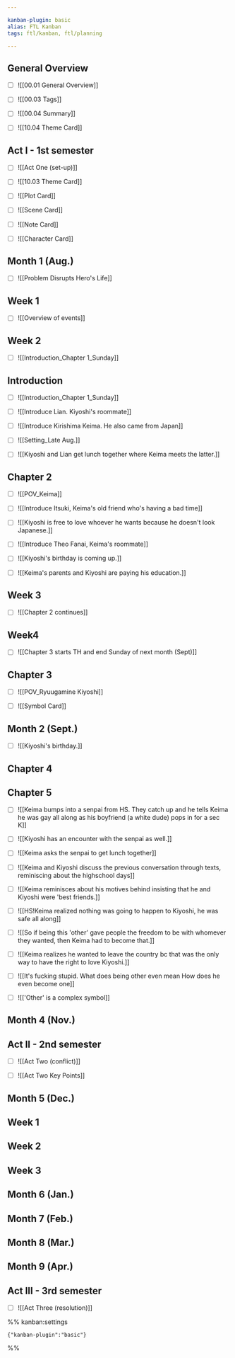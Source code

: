```yaml
---

kanban-plugin: basic
alias: FTL Kanban
tags: ftl/kanban, ftl/planning

---
```


## General Overview

- [ ] ![[00.01 General Overview]]
- [ ] ![[00.03 Tags]]
- [ ] ![[00.04 Summary]]
- [ ] ![[10.04 Theme Card]]


## Act I - 1st semester

- [ ] ![[Act One (set-up)]]
- [ ] ![[10.03 Theme Card]]
- [ ] ![[Plot Card]]
- [ ] ![[Scene Card]]
- [ ] ![[Note Card]]
- [ ] ![[Character Card]]


## Month 1 (Aug.)

- [ ] ![[Problem Disrupts Hero's Life]]


## Week 1

- [ ] ![[Overview of events]]


## Week 2

- [ ] ![[Introduction_Chapter 1_Sunday]]


## Introduction

- [ ] ![[Introduction_Chapter 1_Sunday]]
- [ ] ![[Introduce Lian. Kiyoshi's roommate]]
- [ ] ![[Introduce Kirishima Keima. He also came from Japan]]
- [ ] ![[Setting_Late Aug.]]
- [ ] ![[Kiyoshi and Lian get lunch together where Keima meets the latter.]]


## Chapter 2

- [ ] ![[POV_Keima]]
- [ ] ![[Introduce Itsuki, Keima's old friend who's having a bad time]]
- [ ] ![[Kiyoshi is free to love whoever he wants because he doesn't look Japanese.]]
- [ ] ![[Introduce Theo Fanai, Keima's roommate]]
- [ ] ![[Kiyoshi's birthday is coming up.]]
- [ ] ![[Keima's parents and Kiyoshi are paying his education.]]


## Week 3

- [ ] ![[Chapter 2 continues]]


## Week4

- [ ] ![[Chapter 3 starts TH and end Sunday of next month (Sept)]]


## Chapter 3

- [ ] ![[POV_Ryuugamine Kiyoshi]]
- [ ] ![[Symbol Card]]


## Month 2 (Sept.)

- [ ] ![[Kiyoshi's birthday.]]


## Chapter 4



## Chapter 5

- [ ] ![[Keima bumps into a senpai from HS. They catch up and he tells Keima he was gay all along as his boyfriend (a white dude) pops in for a sec K]]
- [ ] ![[Kiyoshi has an encounter with the senpai as well.]]
- [ ] ![[Keima asks the senpai to get lunch together]]
- [ ] ![[Keima and Kiyoshi discuss the previous conversation through texts, reminiscing about the highschool days]]
- [ ] ![[Keima reminisces about his motives behind insisting that he and Kiyoshi were 'best friends.]]
- [ ] ![[HS!Keima realized nothing was going to happen to Kiyoshi, he was safe all along]]
- [ ] ![[So if being this 'other' gave people the freedom to be with whomever they wanted, then Keima had to become that.]]
- [ ] ![[Keima realizes he wanted to leave the country bc that was the only way to have the right to love Kiyoshi.]]
- [ ] ![[It's fucking stupid. What does being other even mean How does he even become one]]
- [ ] ![['Other' is a complex symbol]]


## Month 4 (Nov.)



## Act II - 2nd semester

- [ ] ![[Act Two (conflict)]]
- [ ] ![[Act Two Key Points]]


## Month 5 (Dec.)



## Week 1



## Week 2



## Week 3



## Month 6 (Jan.)



## Month 7 (Feb.)



## Month 8 (Mar.)



## Month 9 (Apr.)



## Act III - 3rd semester

- [ ] ![[Act Three (resolution)]]




%% kanban:settings
```
{"kanban-plugin":"basic"}
```
%%